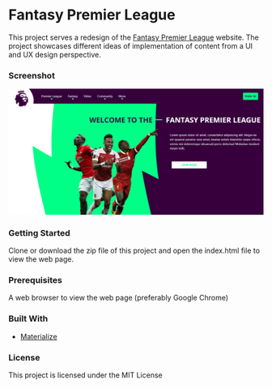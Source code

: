 # Fantasy Premier League
This project serves a redesign of the [Fantasy Premier League](https://fantasy.premierleague.com) website. The project showcases different ideas of implementation of content from a UI and UX design perspective.

### Screenshot
![](img/landing-screenshot.jpg)

### Getting Started
Clone or download the zip file of this project and open the index.html file to view the web page.

### Prerequisites
A web browser to view the web page (preferably Google Chrome)

### Built With
* [Materialize](https://materializecss.com)

### License

This project is licensed under the MIT License